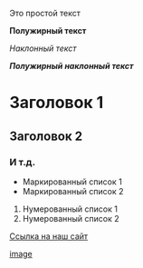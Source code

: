 Это простой текст

**Полужирный текст**

*Наклонный текст*

***Полужирный наклонный текст***

# Заголовок 1

## Заголовок 2

### И т.д.


- Маркированный список 1
- Маркированный список 2

1. Нумерованный список 1
2. Нумерованный список 2

[Ссылка на наш сайт](https://mguu.ru/?ysclid=m4r4ps9ld9503799235)

[image](https://avatars.mds.yandex.net/i?id=02a0d438915e4409b6779abb9faf64f6cfcca7e5-5380211-images-thumbs&n=13)
